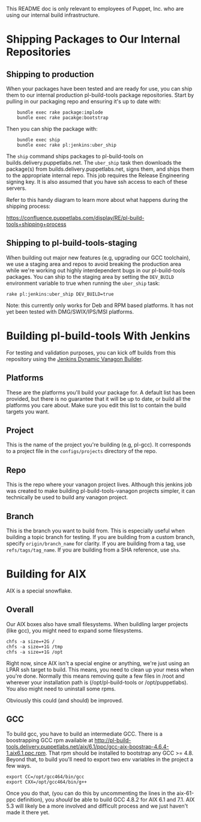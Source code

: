 This README doc is only relevant to employees of Puppet, Inc. who are using our internal build infrastructure.

# Shipping Packages to Our Internal Repositories

## Shipping to production

When your packages have been tested and are ready for use, you can ship them to our internal production pl-build-tools package repositories. Start by pulling in our packaging repo and ensuring it's up to date with:

        bundle exec rake package:implode
        bundle exec rake pacakge:bootstrap

Then you can ship the package with:

        bundle exec ship
        bundle exec rake pl:jenkins:uber_ship

The `ship` command ships packages to pl-build-tools on builds.delivery.puppetlabs.net. The `uber_ship` task then downloads the package(s) from builds.delivery.puppetlabs.net, signs them, and ships them to the appropriate internal repo. This job requires the Release Engineering signing key. It is also assumed that you have ssh access to each of these servers.

Refer to this handy diagram to learn more about what happens during the shipping process:

https://confluence.puppetlabs.com/display/RE/pl-build-tools+shipping+process

## Shipping to pl-build-tools-staging

When building out major new features (e.g, upgrading our GCC toolchain), we use a staging area and repos to avoid breaking the production area while we're working out highly interdependent bugs in our pl-build-tools packages. You can ship to the staging area by setting the `DEV_BUILD` environment variable to true when running the `uber_ship` task:

	rake pl:jenkins:uber_ship DEV_BUILD=true

Note: this currently only works for Deb and RPM based platforms. It has not yet been tested with DMG/SWIX/IPS/MSI platforms.

# Building pl-build-tools With Jenkins

For testing and validation purposes, you can kick off builds from this repository using the [Jenkins Dynamic Vanagon Builder](http://jenkins-release.delivery.puppetlabs.net/job/vanagon_generic_job/).

## Platforms

These are the platforms you'll build your package for. A default list has been provided, but there is no guarantee that it will be up to date, or build all the platforms you care about. Make sure you edit this list to contain the build targets you want. 

## Project

This is the name of the project you're building (e.g, pl-gcc). It corresponds to a project file in the `configs/projects` directory of the repo.

## Repo

This is the repo where your vanagon project lives. Although this jenkins job was created to make building pl-build-tools-vanagon projects simpler, it can technically be used to build any vanagon project. 

## Branch

This is the branch you want to build from. This is especially useful when building a topic branch for testing. If you are building from a custom branch, specify `origin/branch_name` for clarity. If you are building from a tag, use `refs/tags/tag_name`. If you are building from a SHA reference, use `sha`.

# Building for AIX

AIX is a special snowflake.

## Overall

Our AIX boxes also have small filesystems. When buildling larger projects (like gcc), you might need to expand some filesystems.

	chfs -a size=+2G /
	chfs -a size=+1G /tmp
	chfs -a size=+1G /opt

Right now, since AIX isn't a special engine or anything, we're just using an LPAR ssh target to build. This means, you need to clean up your mess when you're done. Normally this means removing quite a few files in /root and wherever your installation path is (/opt/pl-build-tools or /opt/puppetlabs).  You also might need to uninstall some rpms.

Obviously this could (and should) be improved.

## GCC

To build gcc, you have to build an intermediate GCC. There is a boostrapping GCC rpm available at http://pl-build-tools.delivery.puppetlabs.net/aix/6.1/ppc/gcc-aix-boostrap-4.6.4-1.aix6.1.ppc.rpm.
That rpm should be installed to bootstrap any GCC >= 4.8. Beyond that, to build you'll need to export two env variables in the project a few ways.

	export CC=/opt/gcc464/bin/gcc
	export CXX=/opt/gcc464/bin/g++

Once you do that, (you can do this by uncommenting the lines in the aix-61-ppc definition), you *should* be able to build GCC 4.8.2 for AIX 6.1 and 7.1. AIX 5.3 will likely be a more involved and difficult process and we just haven't made it there yet.
